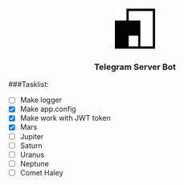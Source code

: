 <br/>
<p align="center">
  <a href="https://github.com/Blogbotana/Telegram server Bot">
    <img src="images/logo.png" alt="Logo" width="80" height="80">
  </a>

  <h3 align="center">Telegram Server Bot</h3>

</p>

###Tasklist:

- [ ] Make logger
- [x] Make app.config
- [x] Make work with JWT token
- [x] Mars
- [ ] Jupiter
- [ ] Saturn
- [ ] Uranus
- [ ] Neptune
- [ ] Comet Haley